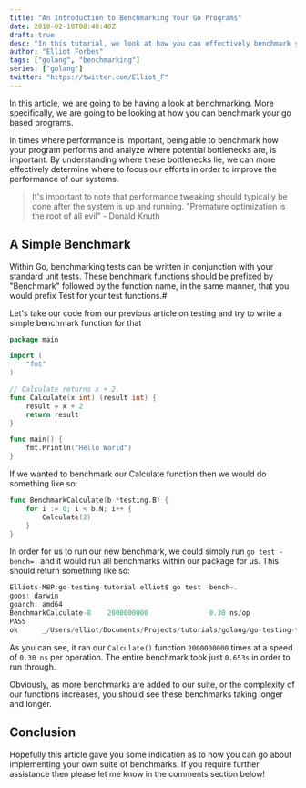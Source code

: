 ```yaml
---
title: "An Introduction to Benchmarking Your Go Programs"
date: 2018-02-10T08:48:40Z
draft: true
desc: "In this tutorial, we look at how you can effectively benchmark your go program."
author: "Elliot Forbes"
tags: ["golang", "benchmarking"]
series: ["golang"]
twitter: "https://twitter.com/Elliot_F"
---
```


In this article, we are going to be having a look at benchmarking. More specifically, we are going to be looking at how you can benchmark your go based programs. 

In times where performance is important, being able to benchmark how your program performs and analyze where potential bottlenecks are, is important. By understanding where these bottlenecks lie, we can more effectively determine where to focus our efforts in order to improve the performance of our systems.

> It's important to note that performance tweaking should typically be done after the system is up and running. "Premature optimization is the root of all evil" - Donald Knuth  

## A Simple Benchmark

Within Go, benchmarking tests can be written in conjunction with your standard unit tests. These benchmark functions should be prefixed by "Benchmark" followed by the function name, in the same manner, that you would prefix Test for your test functions.#

Let's take our code from our previous article on testing and try to write a simple benchmark function for that

~~~go
package main

import (
    "fmt"
)

// Calculate returns x + 2.
func Calculate(x int) (result int) {
    result = x + 2
    return result
}

func main() {
    fmt.Println("Hello World")
}
~~~

If we wanted to benchmark our Calculate function then we would do something like so:

~~~go
func BenchmarkCalculate(b *testing.B) {
    for i := 0; i < b.N; i++ {
        Calculate(2)
    }
}
~~~

In order for us to run our new benchmark, we could simply run `go test -bench=.` and it would run all benchmarks within our package for us. This should return something like so:

~~~c
Elliots-MBP:go-testing-tutorial elliot$ go test -bench=.
goos: darwin
goarch: amd64
BenchmarkCalculate-8    2000000000               0.30 ns/op
PASS
ok      _/Users/elliot/Documents/Projects/tutorials/golang/go-testing-tutorial  0.643s
~~~

As you can see, it ran our `Calculate()` function `2000000000` times at a speed of `0.30 ns` per operation. The entire benchmark took just `0.653s` in order to run through. 

Obviously, as more benchmarks are added to our suite, or the complexity of our functions increases, you should see these benchmarks taking longer and longer. 

## Conclusion

Hopefully this article gave you some indication as to how you can go about implementing your own suite of benchmarks. If you require further assistance then please let me know in the comments section below!